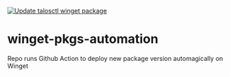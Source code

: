[![Update talosctl winget package](https://github.com/nebula-it/winget-pkgs-automation/actions/workflows/main.yml/badge.svg?branch=main)](https://github.com/nebula-it/winget-pkgs-automation/actions/workflows/main.yml)

# winget-pkgs-automation
Repo runs Github Action to deploy new package version automagically on Winget

